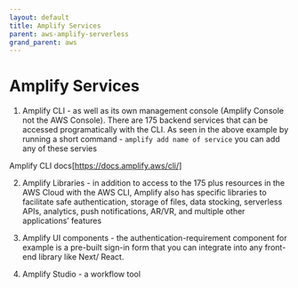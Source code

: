 ```yaml
---
layout: default
title: Amplify Services
parent: aws-amplify-serverless
grand_parent: aws
---
```


# Amplify Services

1. Amplify CLI - as well as its own management console (Amplify Console not the AWS Console). There are 175 backend services that can be accessed programatically with the CLI. As seen in the above example by running a short command - `amplify add name of service` you can add any of these servies

Amplify CLI docs[https://docs.amplify.aws/cli/]

2. Amplify Libraries - in addition to access to the 175 plus resources in the AWS Cloud with the AWS CLI, Amplify also has specific libraries to facilitate safe authentication, storage of files, data stocking, serverless APIs, analytics, push notifications, AR/VR, and multiple other applications’ features

3. Amplify UI components - the authentication-requirement component for example is a pre-built sign-in form that you can integrate into any front-end library like Next/ React.

4. Amplify Studio - a workflow tool
